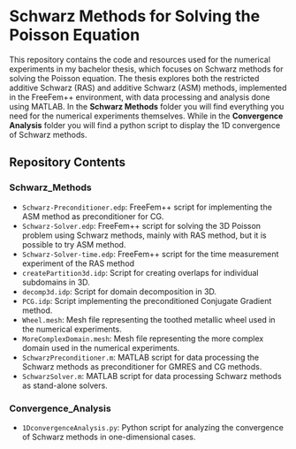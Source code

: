 # Schwarz Methods for Solving the Poisson Equation

This repository contains the code and resources used for the numerical experiments in my bachelor thesis, which focuses on Schwarz methods for solving the Poisson equation. The thesis explores both the restricted additive Schwarz (RAS) and additive Schwarz (ASM) methods, implemented in the FreeFem++ environment, with data processing and analysis done using MATLAB. In the **Schwarz Methods** folder you will find everything you need for the numerical experiments themselves. While in the **Convergence Analysis** folder you will find a python script to display the 1D convergence of Schwarz methods.

## Repository Contents

### Schwarz_Methods

- `Schwarz-Preconditioner.edp`: FreeFem++ script for implementing the ASM method as preconditioner for CG.
- `Schwarz-Solver.edp`: FreeFem++ script for solving the 3D Poisson problem using Schwarz methods, mainly with RAS method, but it is possible to try ASM method.
- `Schwarz-Solver-time.edp`: FreeFem++ script for the time measurement experiment of the RAS method    
- `createPartition3d.idp`: Script for creating overlaps for individual subdomains in 3D.
- `decomp3d.idp`: Script for domain decomposition in 3D.
- `PCG.idp`: Script implementing the preconditioned Conjugate Gradient method.
- `Wheel.mesh`: Mesh file representing the toothed metallic wheel used in the numerical experiments.
- `MoreComplexDomain.mesh`: Mesh file representing the more complex domain used in the numerical experiments.
- `SchwarzPreconditioner.m`: MATLAB script for data processing the Schwarz methods as preconditioner for GMRES and CG methods.
- `SchwarzSolver.m`: MATLAB script for data processing Schwarz methods as stand-alone solvers.    

### Convergence_Analysis

- `1DconvergenceAnalysis.py`: Python script for analyzing the convergence of Schwarz methods in one-dimensional cases.
